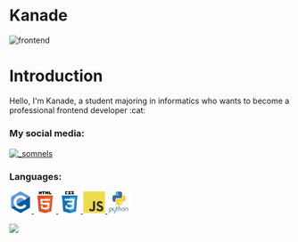 # Kanade

<img src="https://www.gamelab.id/uploads/modules/3%20(8).jpg?1638853694406" alt="frontend" style="width:70%">

<h1 align="left">Introduction</h1>
Hello, I'm Kanade, a student majoring in informatics who wants to become a professional frontend developer :cat:

<h3 align="left">My social media:</h3>
<p align="left">
<a href="https://www.instagram.com/_somnels" target="blank"><img align="center" src="https://raw.githubusercontent.com/rahuldkjain/github-profile-readme-generator/master/src/images/icons/Social/instagram.svg" alt="_somnels" height="30" width="40" /></a>
</p>

<h3 align="left">Languages:</h3>
<p align="left"> 
  <a href="https://www.cprogramming.com/" target="_blank" rel="noreferrer"> <img src="https://raw.githubusercontent.com/devicons/devicon/master/icons/c/c-original.svg" alt="c" width="40" height="40"/> </a> 
  <a href="https://www.freecodecamp.org/learn/2022/responsive-web-design/" target="_blank" rel="noreferrer"> <img src="https://raw.githubusercontent.com/devicons/devicon/master/icons/html5/html5-original-wordmark.svg" alt="html5" width="40" height="40"/> </a> 
  <a href="https://www.freecodecamp.org/learn/2022/responsive-web-design/" target="_blank" rel="noreferrer"> <img src="https://raw.githubusercontent.com/devicons/devicon/master/icons/css3/css3-original-wordmark.svg" alt="css3" width="40" height="40"/> </a> 
  <a href="https://www.freecodecamp.org/learn/javascript-algorithms-and-data-structures-v8/" target="_blank" rel="noreferrer"> <img src="https://github.com/devicons/devicon/blob/master/icons/javascript/javascript-original.svg" alt="javascript" width="40" height="40"/> </a> 
  <a href="https://www.freecodecamp.org/learn/scientific-computing-with-python/" target="_blank" rel="noreferrer"> <img src="https://github.com/devicons/devicon/blob/master/icons/python/python-original-wordmark.svg" alt="python" width="40" height="40"/> </a> 
</p>

<a href="https://github.com/anuraghazra/convoychat">
  <img height=200 align="center" src="https://github-readme-stats.vercel.app/api/top-langs?username=zyxcid&layout=compact&langs_count=8&card_width=320&theme=tokyonight" />
</a>
